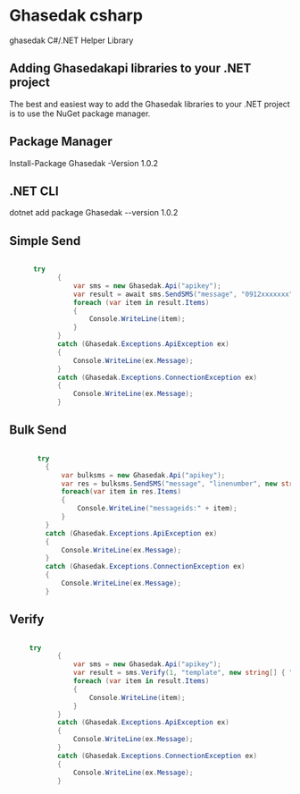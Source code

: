 # Ghasedak csharp

  ghasedak C#/.NET Helper Library 

## Adding Ghasedakapi libraries to your .NET project

  The best and easiest way to add the Ghasedak libraries to your .NET project is to use the NuGet package manager.

## Package Manager
   Install-Package Ghasedak -Version 1.0.2
## .NET CLI 
   dotnet add package Ghasedak --version 1.0.2
   
## Simple Send

```c#

      try
            {
                var sms = new Ghasedak.Api("apikey");
                var result = await sms.SendSMS("message", "0912xxxxxxx");
                foreach (var item in result.Items)
                {
                    Console.WriteLine(item);
                }
            }
            catch (Ghasedak.Exceptions.ApiException ex)
            {
                Console.WriteLine(ex.Message);
            }
            catch (Ghasedak.Exceptions.ConnectionException ex)
            {
                Console.WriteLine(ex.Message);
            }

```

## Bulk Send
   
   ```c#
   
          try
            {
                var bulksms = new Ghasedak.Api("apikey");
                var res = bulksms.SendSMS("message", "linenumber", new string[] { "0912xxxxxxx","0937xxxxxxxx" });
                foreach(var item in res.Items)
                {
                    Console.WriteLine("messageids:" + item);
                }
            }
            catch (Ghasedak.Exceptions.ApiException ex)
            {
                Console.WriteLine(ex.Message);
            }
            catch (Ghasedak.Exceptions.ConnectionException ex)
            {
                Console.WriteLine(ex.Message);
            }
```

## Verify 

```c#

     try
            {
                var sms = new Ghasedak.Api("apikey");
                var result = sms.Verify(1, "template", new string[] { "0912xxxxxxx", "0937xxxxxxxx" }, "test", "test2");
                foreach (var item in result.Items)
                {
                    Console.WriteLine(item);
                }
            }
            catch (Ghasedak.Exceptions.ApiException ex)
            {
                Console.WriteLine(ex.Message);
            }
            catch (Ghasedak.Exceptions.ConnectionException ex)
            {
                Console.WriteLine(ex.Message);
            }

```
